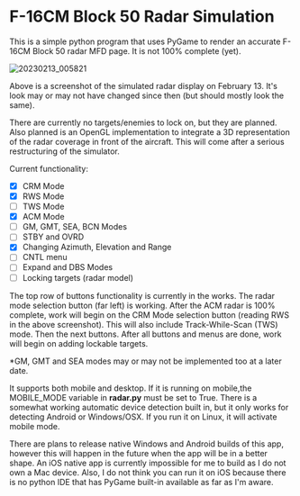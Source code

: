 # F-16CM Block 50 Radar Simulation

This is a simple python program that uses PyGame
to render an accurate F-16CM Block 50 radar MFD
page. It is not 100% complete (yet).

![20230213_005821](https://user-images.githubusercontent.com/54248805/218342468-1ef02bdc-9f95-4b99-8e3f-5874579127d1.jpg)

Above is a screenshot of the simulated radar
display on February 13. It's look may or may not
have changed since then (but should mostly look
the same).

There are currently no targets/enemies to lock on,
but they are planned. Also planned is an OpenGL
implementation to integrate a 3D representation
of the radar coverage in front of the aircraft.
This will come after a serious restructuring of
the simulator.

Current functionality:
- [x] CRM Mode
- [x] RWS Mode
- [ ] TWS Mode
- [x] ACM Mode
- [ ] GM, GMT, SEA, BCN Modes
- [ ] STBY and OVRD
- [x] Changing Azimuth, Elevation and Range
- [ ] CNTL menu
- [ ] Expand and DBS Modes
- [ ] Locking targets (radar model)

The top row of buttons functionality is currently
in the works. The radar mode selection button
(far left) is working. After the ACM radar is
100% complete, work will begin on the CRM Mode
selection button (reading RWS in the above
screenshot). This will also include Track-While-Scan
(TWS) mode. Then the next buttons. After all
buttons and menus are done, work will begin
on adding lockable targets.

*GM, GMT and SEA modes may or may not be
implemented too at a later date. 

It supports both mobile and desktop. If it is
running on mobile,the MOBILE_MODE variable in
**radar.py** must be set to True. There is a
somewhat working automatic device detection
built in, but it only works for detecting
Android or Windows/OSX. If you run it on
Linux, it will activate mobile mode.

There are plans to release native Windows and
Android builds of this app, however this will
happen in the future when the app will be
in a better shape. An iOS native app is
currently impossible for me to build as I do
not own a Mac device. Also, I do not think
you can run it on iOS because there is no
python IDE that has PyGame built-in
available as far as I'm aware.
